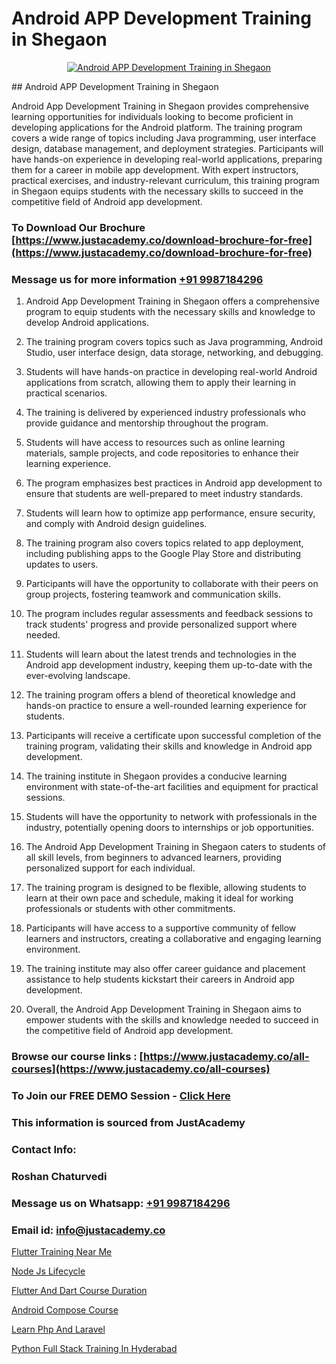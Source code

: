 # Android APP Development Training in Shegaon

<p align="center">
  <a href="https://justacademy.co/course-detail/android-app-development">
    <img src="https://justacademy.co/storage2/course_image/1676635923_course_image.webp" alt="Android APP Development Training in Shegaon">
  </a>
</p>
## Android APP Development Training in Shegaon

Android App Development Training in Shegaon provides comprehensive learning opportunities for individuals looking to become proficient in developing applications for the Android platform. The training program covers a wide range of topics including Java programming, user interface design, database management, and deployment strategies. Participants will have hands-on experience in developing real-world applications, preparing them for a career in mobile app development. With expert instructors, practical exercises, and industry-relevant curriculum, this training program in Shegaon equips students with the necessary skills to succeed in the competitive field of Android app development.
### To Download Our Brochure [https://www.justacademy.co/download-brochure-for-free](https://www.justacademy.co/download-brochure-for-free)
### Message us for more information [+91 9987184296](https://api.whatsapp.com/send?phone=919987184296)
1) Android App Development Training in Shegaon offers a comprehensive program to equip students with the necessary skills and knowledge to develop Android applications.

2) The training program covers topics such as Java programming, Android Studio, user interface design, data storage, networking, and debugging.

3) Students will have hands-on practice in developing real-world Android applications from scratch, allowing them to apply their learning in practical scenarios.

4) The training is delivered by experienced industry professionals who provide guidance and mentorship throughout the program.

5) Students will have access to resources such as online learning materials, sample projects, and code repositories to enhance their learning experience.

6) The program emphasizes best practices in Android app development to ensure that students are well-prepared to meet industry standards.

7) Students will learn how to optimize app performance, ensure security, and comply with Android design guidelines.

8) The training program also covers topics related to app deployment, including publishing apps to the Google Play Store and distributing updates to users.

9) Participants will have the opportunity to collaborate with their peers on group projects, fostering teamwork and communication skills.

10) The program includes regular assessments and feedback sessions to track students' progress and provide personalized support where needed.

11) Students will learn about the latest trends and technologies in the Android app development industry, keeping them up-to-date with the ever-evolving landscape.

12) The training program offers a blend of theoretical knowledge and hands-on practice to ensure a well-rounded learning experience for students.

13) Participants will receive a certificate upon successful completion of the training program, validating their skills and knowledge in Android app development.

14) The training institute in Shegaon provides a conducive learning environment with state-of-the-art facilities and equipment for practical sessions.

15) Students will have the opportunity to network with professionals in the industry, potentially opening doors to internships or job opportunities.

16) The Android App Development Training in Shegaon caters to students of all skill levels, from beginners to advanced learners, providing personalized support for each individual.

17) The training program is designed to be flexible, allowing students to learn at their own pace and schedule, making it ideal for working professionals or students with other commitments.

18) Participants will have access to a supportive community of fellow learners and instructors, creating a collaborative and engaging learning environment.

19) The training institute may also offer career guidance and placement assistance to help students kickstart their careers in Android app development.

20) Overall, the Android App Development Training in Shegaon aims to empower students with the skills and knowledge needed to succeed in the competitive field of Android app development.

### Browse our course links : [https://www.justacademy.co/all-courses](https://www.justacademy.co/all-courses) 
### To Join our FREE DEMO Session - [Click Here](https://www.justacademy.co/register-for-course-demo)


### This information is sourced from JustAcademy
### Contact Info:
### Roshan Chaturvedi
### Message us on Whatsapp: [+91 9987184296](https://api.whatsapp.com/send?phone=919987184296)
### Email id: [info@justacademy.co](mailto:info@justacademy.co)
                
[Flutter Training Near Me](https://www.linkedin.com/pulse/flutter-training-near-me-justacademy-pcdtc/)

[Node Js Lifecycle](https://www.linkedin.com/pulse/node-js-lifecycle-justacademy-chandigarh-1bfjc?trackingId=qr6PTmLE7iXUvyJxkonNQw%3D%3D&lipi=urn%3Ali%3Apage%3Ad_flagship3_company_admin%3BKQmokhDTSBO4c3m1OKbvVA%3D%3D)

[Flutter And Dart Course Duration](https://medium.com/@akanshapatil/flutter-and-dart-course-duration-a79311948619)

[Android Compose Course](https://medium.com/@shivamja27/android-compose-course-e036f56d67fb)

[Learn Php And Laravel](https://justacademyin.github.io/justacademy/learn-php-and-laravel)

[Python Full Stack Training In Hyderabad](https://justacademyin.github.io/justacademy/python-full-stack-training-in-hyderabad)

